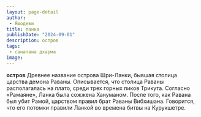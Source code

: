 ```yaml
---
layout: page-detail
author:
 - Яшодеви
title: ланка
publishDate: "2024-09-01"
description: остров
tags:
 - санатана дхарма
image: 
---
```


__остров__
Древнее название острова Шри-Ланки, бывшая столица царства демона Раваны. Описывается, что столица Раваны располагалась на плато, среди трех горных пиков Трикута. Согласно «Рамаяне», Ланка была сожжена Хануманом. После того, как Равана был убит Рамой, царством правил брат Раваны Вибхишана. Говорится, что его потомки правили Ланкой во времена битвы на Курукшетре.

